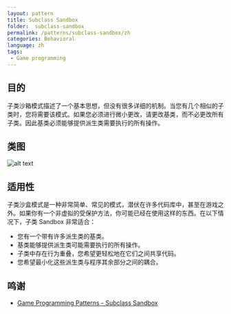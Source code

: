 ```yaml
---  
layout: pattern  
title: Subclass Sandbox 
folder:  subclass-sandbox  
permalink: /patterns/subclass-sandbox/zh
categories: Behavioral
language: zh
tags:  
 - Game programming
---  
```


## 目的  
子类沙箱模式描述了一个基本思想，但没有很多详细的机制。当您有几个相似的子类时，您将需要该模式。如果您必须进行微小更改，请更改基类，而不必更改所有子类。因此基类必须能够提供派生类需要执行的所有操作。

## 类图
![alt text](./etc/subclass-sandbox.urm.png "Subclass Sandbox pattern class diagram")
  
## 适用性  
子类沙盒模式是一种非常简单、常见的模式，潜伏在许多代码库中，甚至在游戏之外。如果你有一个非虚拟的受保护方法，你可能已经在使用这样的东西。在以下情况下，子类 Sandbox 非常适合：

- 您有一个带有许多派生类的基类。
- 基类能够提供派生类可能需要执行的所有操作。
- 子类中存在行为重叠，您希望更轻松地在它们之间共享代码。
- 您希望最小化这些派生类与程序其余部分之间的耦合。
## 鸣谢  
  
* [Game Programming Patterns - Subclass Sandbox]([http://gameprogrammingpatterns.com/subclass-sandbox.html](http://gameprogrammingpatterns.com/subclass-sandbox.html))
